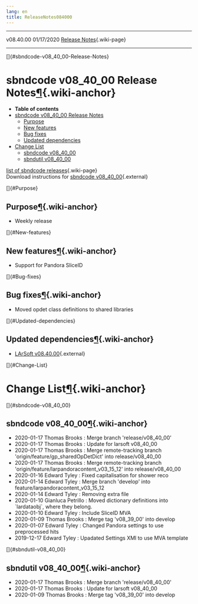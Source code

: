 ```yaml
---
lang: en
title: ReleaseNotes084000
---
```


  ----------- ------------ -- -- ------------------------------------------------------
  v08.40.00   01/17/2020         [Release Notes](ReleaseNotes084000.html){.wiki-page}
  ----------- ------------ -- -- ------------------------------------------------------

[]{#sbndcode-v08_40_00-Release-Notes}

sbndcode v08\_40\_00 Release Notes[¶](#sbndcode-v08_40_00-Release-Notes){.wiki-anchor}
======================================================================================

-   **Table of contents**
-   [sbndcode v08\_40\_00 Release
    Notes](#sbndcode-v08_40_00-Release-Notes)
    -   [Purpose](#Purpose)
    -   [New features](#New-features)
    -   [Bug fixes](#Bug-fixes)
    -   [Updated dependencies](#Updated-dependencies)
-   [Change List](#Change-List)
    -   [sbndcode v08\_40\_00](#sbndcode-v08_40_00)
    -   [sbndutil v08\_40\_00](#sbndutil-v08_40_00)

[list of sbndcode
releases](List_of_SBND_code_releases.html){.wiki-page}\
Download instructions for [sbndcode
v08\_40\_00](http://scisoft.fnal.gov/scisoft/bundles/sbnd/v08_40_00/sbndcode-v08_40_00.html){.external}

[]{#Purpose}

Purpose[¶](#Purpose){.wiki-anchor}
----------------------------------

-   Weekly release

[]{#New-features}

New features[¶](#New-features){.wiki-anchor}
--------------------------------------------

-   Support for Pandora SliceID

[]{#Bug-fixes}

Bug fixes[¶](#Bug-fixes){.wiki-anchor}
--------------------------------------

-   Moved opdet class definitions to shared libraries

[]{#Updated-dependencies}

Updated dependencies[¶](#Updated-dependencies){.wiki-anchor}
------------------------------------------------------------

-   [LArSoft
    v08.40.00](https://cdcvs.fnal.gov/redmine/projects/larsoft/wiki/ReleaseNotes084000){.external}

[]{#Change-List}

Change List[¶](#Change-List){.wiki-anchor}
==========================================

[]{#sbndcode-v08_40_00}

sbndcode v08\_40\_00[¶](#sbndcode-v08_40_00){.wiki-anchor}
----------------------------------------------------------

-   2020-01-17 Thomas Brooks : Merge branch \'release/v08\_40\_00\'
-   2020-01-17 Thomas Brooks : Update for larsoft v08\_40\_00
-   2020-01-17 Thomas Brooks : Merge remote-tracking branch
    \'origin/feature/gp\_sharedOpDetDict\' into release/v08\_40\_00
-   2020-01-17 Thomas Brooks : Merge remote-tracking branch
    \'origin/feature/larpandoracontent\_v03\_15\_12\' into
    release/v08\_40\_00
-   2020-01-16 Edward Tyley : Fixed capitalisation for shower reco
-   2020-01-14 Edward Tyley : Merge branch \'develop\' into
    feature/larpandoracontent\_v03\_15\_12
-   2020-01-14 Edward Tyley : Removing extra file
-   2020-01-10 Gianluca Petrillo : Moved dictionary definitions into
    \`lardataobj\`, where they belong.
-   2020-01-10 Edward Tyley : Include SliceID MVA
-   2020-01-09 Thomas Brooks : Merge tag \'v08\_39\_00\' into develop
-   2020-01-07 Edward Tyley : Changed Pandora settings to use
    preprocessed hits
-   2019-12-17 Edward Tyley : Upadated Settings XMl to use MVA template

[]{#sbndutil-v08_40_00}

sbndutil v08\_40\_00[¶](#sbndutil-v08_40_00){.wiki-anchor}
----------------------------------------------------------

-   2020-01-17 Thomas Brooks : Merge branch \'release/v08\_40\_00\'
-   2020-01-17 Thomas Brooks : Update for larsoft v08\_40\_00
-   2020-01-09 Thomas Brooks : Merge tag \'v08\_39\_00\' into develop
